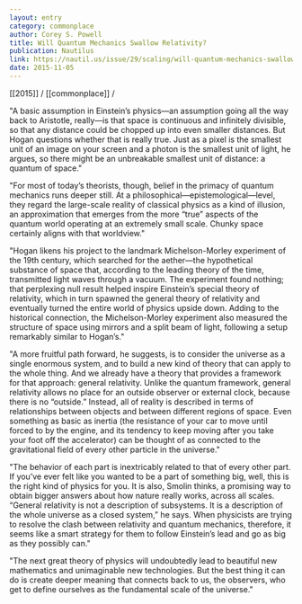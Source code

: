 ```yaml
---
layout: entry
category: commonplace
author: Corey S. Powell
title: Will Quantum Mechanics Swallow Relativity?
publication: Nautilus
link: https://nautil.us/issue/29/scaling/will-quantum-mechanics-swallow-relativity 
date: 2015-11-05
---
```


[[2015]] / [[commonplace]] / 

"A basic assumption in Einstein’s physics—an assumption going all the way back to Aristotle, really—is that space is continuous and infinitely divisible, so that any distance could be chopped up into even smaller distances. But Hogan questions whether that is really true. Just as a pixel is the smallest unit of an image on your screen and a photon is the smallest unit of light, he argues, so there might be an unbreakable smallest unit of distance: a quantum of space."

"For most of today’s theorists, though, belief in the primacy of quantum mechanics runs deeper still. At a philosophical—epistemological—level, they regard the large-scale reality of classical physics as a kind of illusion, an approximation that emerges from the more “true” aspects of the quantum world operating at an extremely small scale. Chunky space certainly aligns with that worldview."
 
"Hogan likens his project to the landmark Michelson-Morley experiment of the 19th century, which searched for the aether—the hypothetical substance of space that, according to the leading theory of the time, transmitted light waves through a vacuum. The experiment found nothing; that perplexing null result helped inspire Einstein’s special theory of relativity, which in turn spawned the general theory of relativity and eventually turned the entire world of physics upside down. Adding to the historical connection, the Michelson-Morley experiment also measured the structure of space using mirrors and a split beam of light, following a setup remarkably similar to Hogan’s."

"A more fruitful path forward, he suggests, is to consider the universe as a single enormous system, and to build a new kind of theory that can apply to the whole thing. And we already have a theory that provides a framework for that approach: general relativity. Unlike the quantum framework, general relativity allows no place for an outside observer or external clock, because there is no “outside.” Instead, all of reality is described in terms of relationships between objects and between different regions of space. Even something as basic as inertia (the resistance of your car to move until forced to by the engine, and its tendency to keep moving after you take your foot off the accelerator) can be thought of as connected to the gravitational field of every other particle in the universe."

"The behavior of each part is inextricably related to that of every other part. If you’ve ever felt like you wanted to be a part of something big, well, this is the right kind of physics for you. It is also, Smolin thinks, a promising way to obtain bigger answers about how nature really works, across all scales. “General relativity is not a description of subsystems. It is a description of the whole universe as a closed system,” he says. When physicists are trying to resolve the clash between relativity and quantum mechanics, therefore, it seems like a smart strategy for them to follow Einstein’s lead and go as big as they possibly can."

"The next great theory of physics will undoubtedly lead to beautiful new mathematics and unimaginable new technologies. But the best thing it can do is create deeper meaning that connects back to us, the observers, who get to define ourselves as the fundamental scale of the universe."

